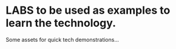 # LABS to be used as examples to learn the technology.
Some assets for quick tech demonstrations...
